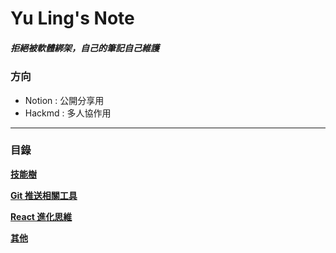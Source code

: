 # Yu Ling's Note

##### _拒絕被軟體綁架，自己的筆記自己維護_

### 方向

- Notion : 公開分享用
- Hackmd : 多人協作用

---

### 目錄

**[技能樹](./skillTree/技能樹.md)**

**[Git 推送相關工具](./Git相關/git%20tool.md)**

**[React 進化思維](./react進化思維/bookOutline.md)**

**[其他](./other/other.md)**

